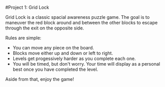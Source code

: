 #Project 1: Grid Lock

Grid Lock is a classic spacial awareness puzzle game. The goal is to maneuver the red block around and between the other blocks to escape through the exit on the opposite side.

Rules are simple:
- You can move any piece on the board.
- Blocks move either up and down or left to right.
- Levels get progessively harder as you complete each one.
- You will be timed, but don't worry. Your time will display as a personal best once you have completed the level.

Aside from that, enjoy the game!
